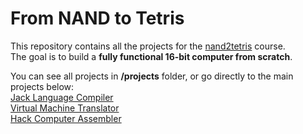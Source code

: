 # From NAND to Tetris

This repository contains all the projects for the [nand2tetris](https://www.nand2tetris.org/) course.  
The goal is to build a **fully functional 16-bit computer from scratch**.

You can see all projects in **/projects** folder, or go directly to the main projects below:  
[Jack Language Compiler](https://github.com/cauequeiroz/nand2tetris-compiler)  
[Virtual Machine Translator](https://github.com/cauequeiroz/nand2tetris-vm-translator)  
[Hack Computer Assembler](https://github.com/cauequeiroz/nand2tetris-assembler)
